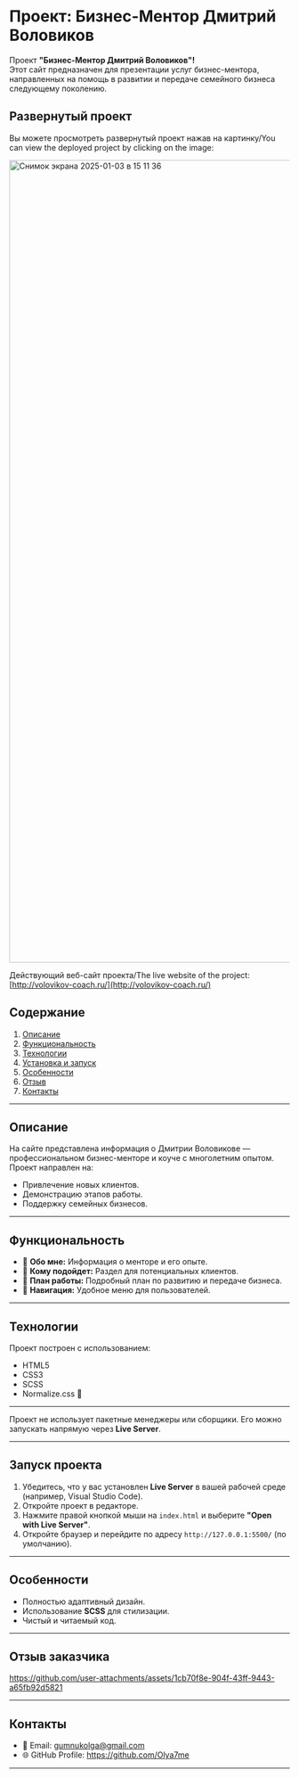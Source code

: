 # Проект: Бизнес-Ментор Дмитрий Воловиков

Проект **"Бизнес-Ментор Дмитрий Воловиков"!**  
Этот сайт предназначен для презентации услуг бизнес-ментора, направленных на помощь в развитии и передаче семейного бизнеса следующему поколению.  



## Развернутый проект

Вы можете просмотреть развернутый проект нажав на картинку/You can view the deployed project by clicking on the image:

[<img width="1440" alt="Снимок экрана 2025-01-03 в 15 11 36" src="https://github.com/user-attachments/assets/a1d942a8-8abe-4958-a9ef-7753a70ef2c7" />](https://olya7me.github.io/Business_Coach/)

Действующий веб-сайт проекта/The live website of the project: [http://volovikov-coach.ru/](http://volovikov-coach.ru/)

## Содержание

1. [Описание](#описание)
2. [Функциональность](#функциональность)
3. [Технологии](#технологии)
4. [Установка и запуск](#установка-и-запуск)
5. [Особенности](#особенности)
6. [Отзыв](#отзыв)
7. [Контакты](#контакты)

---

## Описание

На сайте представлена информация о Дмитрии Воловикове — профессиональном бизнес-менторе и коуче с многолетним опытом.  
Проект направлен на:  
- Привлечение новых клиентов.  
- Демонстрацию этапов работы.  
- Поддержку семейных бизнесов.  

---

## Функциональность

- 🔹 **Обо мне:** Информация о менторе и его опыте.  
- 🔹 **Кому подойдет:** Раздел для потенциальных клиентов.  
- 🔹 **План работы:** Подробный план по развитию и передаче бизнеса.  
- 🔹 **Навигация:** Удобное меню для пользователей.  

---

## Технологии

Проект построен с использованием:  

- HTML5
- CSS3 
- SCSS 
- Normalize.css 📏  

---

Проект не использует пакетные менеджеры или сборщики. Его можно запускать напрямую через **Live Server**.

---

## Запуск проекта

1. Убедитесь, что у вас установлен **Live Server** в вашей рабочей среде (например, Visual Studio Code).  
2. Откройте проект в редакторе.  
3. Нажмите правой кнопкой мыши на `index.html` и выберите **"Open with Live Server"**.  
4. Откройте браузер и перейдите по адресу `http://127.0.0.1:5500/` (по умолчанию).

---

## Особенности

- Полностью адаптивный дизайн.
- Использование **SCSS** для стилизации.
- Чистый и читаемый код.

---

## Отзыв заказчика

https://github.com/user-attachments/assets/1cb70f8e-904f-43ff-9443-a65fb92d5821


---


## Контакты
- 📧 Email: gumnukolga@gmail.com
- 🌐 GitHub Profile: https://github.com/Olya7me

---


